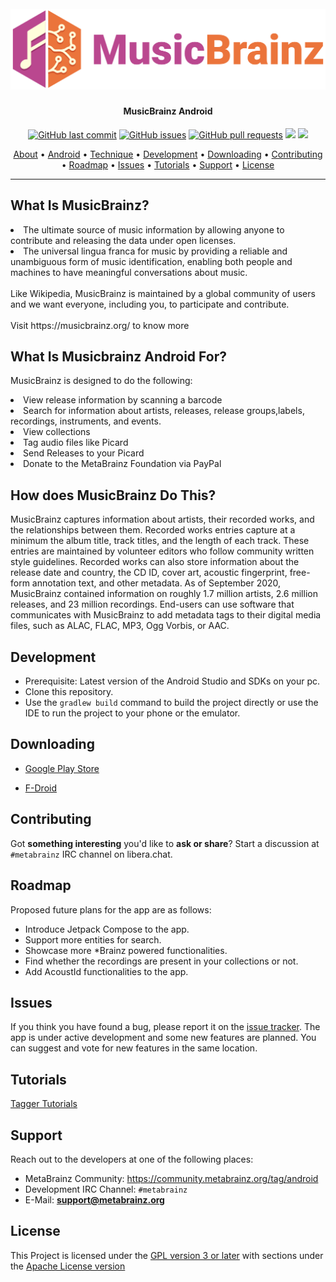 <h1 align="center">
  <br>
  <a href="https://github.com/metabrainz/musicbrainz-android/archive/master.zip"><img src="https://github.com/metabrainz/metabrainz-logos/blob/master/logos/MusicBrainz/SVG/MusicBrainz_logo.svg" alt="MusicBrainz Android"></a>
</h1>

<h4 align="center">MusicBrainz Android</h4>

<p align="center">
    <a href="https://github.com/metabrainz/musicbrainz-android/commits/master">
    <img src="https://img.shields.io/github/last-commit/metabrainz/musicbrainz-android.svg?style=flat-square&logo=github&logoColor=white"
         alt="GitHub last commit"></a>
    <a href="https://github.com/metabrainz/musicbrainz-android/issues">
    <img src="https://img.shields.io/github/issues-raw/metabrainz/musicbrainz-android.svg?style=flat-square&logo=github&logoColor=white"
         alt="GitHub issues"></a>
    <a href="https://github.com/metabrainz/musicbrainz-android/pulls">
    <img src="https://img.shields.io/github/issues-pr-raw/metabrainz/musicbrainz-android.svg?style=flat-square&logo=github&logoColor=white"
         alt="GitHub pull requests"></a>
    <img src="https://PlayBadges.pavi2410.me/badge/downloads?id=org.metabrainz.android">
    <img src="https://PlayBadges.pavi2410.me/badge/ratings?id=org.metabrainz.android">
</p>
      
<p align="center">
  <a href="#what-is-musicbrainz">About</a> •
  <a href="#what-is-musicbrainz-android-for">Android</a> •
  <a href="#how-does-musicbrainz-do-this">Technique</a> •
  <a href="#development">Development</a> •
  <a href="#downloading">Downloading</a> •
  <a href="#contributing">Contributing</a> •
  <a href="roadmap">Roadmap</a> • 
  <a href="#issues">Issues</a> •
  <a href="#tutorials">Tutorials</a> •
  <a href="#support">Support</a> •
  <a href="#license">License</a>
</p>

---

## What Is MusicBrainz?
<li>The ultimate source of music information by allowing anyone to contribute and releasing the data under open licenses.</li>
    <li>The universal lingua franca for music by providing a reliable and unambiguous form of music identification, enabling both people and machines to have meaningful conversations about music.</li>
    <br>
    Like Wikipedia, MusicBrainz is maintained by a global community of users and we want everyone, including you, to participate and contribute.
    <br><br>
    Visit https://musicbrainz.org/ to know more

## What Is Musicbrainz Android For?
MusicBrainz is designed to do the following:

<li> View release information by scanning a barcode</li>
<li> Search for information about artists, releases, release groups,labels, recordings, instruments, and events.</li>
<li> View collections</li>
<li> Tag audio files like Picard</li>
<li> Send Releases to your Picard</li>
<li> Donate to the MetaBrainz Foundation via PayPal</li>

## How does MusicBrainz Do This?

MusicBrainz captures information about artists, their recorded works, and the relationships between them. Recorded works entries capture at a minimum the album title, track titles, and the length of each track. These entries are maintained by volunteer editors who follow community written style guidelines. Recorded works can also store information about the release date and country, the CD ID, cover art, acoustic fingerprint, free-form annotation text, and other metadata. As of September 2020, MusicBrainz contained information on roughly 1.7 million artists, 2.6 million releases, and 23 million recordings. End-users can use software that communicates with MusicBrainz to add metadata tags to their digital media files, such as ALAC, FLAC, MP3, Ogg Vorbis, or AAC.

## Development
	    
* Prerequisite: Latest version of the Android Studio and SDKs on your pc.
* Clone this repository.
* Use the `gradlew build` command to build the project directly or use the IDE to run the project to your phone or the emulator.

## Downloading

* [Google Play Store](https://play.google.com/store/apps/details?id=org.metabrainz.android)
	    
* [F-Droid](https://f-droid.org/en/packages/org.metabrainz.android/)
	    
## Contributing
	  
Got **something interesting** you'd like to **ask or share**? Start a discussion at `#metabrainz` IRC channel on libera.chat.

## Roadmap

Proposed future plans for the app are as follows:

- Introduce Jetpack Compose to the app.
- Support more entities for search.
- Showcase more \*Brainz powered functionalities.
- Find whether the recordings are present in your collections or not.
- Add AcoustId functionalities to the app.
	    
## Issues
	  
If you think you have found a bug, please report it on the [issue tracker](https://tickets.metabrainz.org/projects/MOBILE/issues). The app is under active development and some new features are planned. You can suggest and vote for new features in the same location.

## Tutorials

[Tagger Tutorials](https://picard-docs.musicbrainz.org/en/tutorials/android_app.html)
	    
## Support

Reach out to the developers at one of the following places:

- MetaBrainz Community: https://community.metabrainz.org/tag/android
- Development IRC Channel: `#metabrainz`
- E-Mail: **support@metabrainz.org**

## License

This Project is licensed under the [GPL version 3 or later](https://www.gnu.org/licenses/gpl-3.0.html) with sections under the [Apache License version](https://www.apache.org/licenses/LICENSE-2.0.html) 
